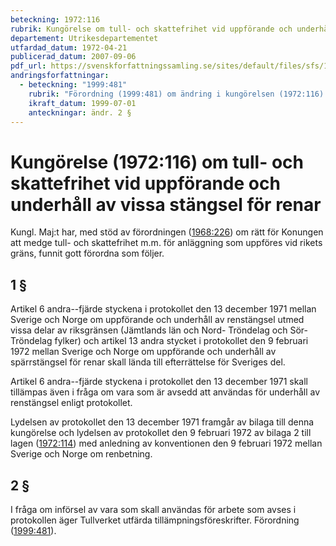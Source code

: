```yaml
---
beteckning: 1972:116
rubrik: Kungörelse om tull- och skattefrihet vid uppförande och underhåll av vissa stängsel för renar
departement: Utrikesdepartementet
utfardad_datum: 1972-04-21
publicerad_datum: 2007-09-06
pdf_url: https://svenskforfattningssamling.se/sites/default/files/sfs/1972-04/SFS1972-116.pdf
andringsforfattningar:
  - beteckning: "1999:481"
    rubrik: "Förordning (1999:481) om ändring i kungörelsen (1972:116) om tull- och skattefrihet vid uppförande och underhåll av vissa stängsel för renar"
    ikraft_datum: 1999-07-01
    anteckningar: ändr. 2 §
---
```


# Kungörelse (1972:116) om tull- och skattefrihet vid uppförande och underhåll av vissa stängsel för renar

Kungl. Maj:t har, med stöd av förordningen ([1968:226](https://selex.se/eli/sfs/1968/226)) om rätt för Konungen  att medge tull- och skattefrihet m.m. för anläggning som uppföres vid rikets gräns, funnit gott förordna som följer.

## 1 §

Artikel 6 andra--fjärde styckena i protokollet den 13 december 1971 mellan Sverige och Norge om uppförande och underhåll av renstängsel utmed vissa delar av riksgränsen (Jämtlands län och Nord- Tröndelag och Sör-Tröndelag fylker) och artikel 13 andra stycket i protokollet den 9 februari 1972 mellan Sverige och Norge om uppförande och underhåll av spärrstängsel för renar skall lända till efterrättelse för Sveriges del.

Artikel 6 andra--fjärde styckena i protokollet den 13 december 1971 skall tillämpas även i fråga om vara som är avsedd att användas för underhåll av renstängsel enligt protokollet.

Lydelsen av protokollet den 13 december 1971 framgår av bilaga till denna kungörelse och lydelsen av protokollet den 9 februari 1972 av bilaga 2 till lagen ([1972:114](https://selex.se/eli/sfs/1972/114)) med anledning av konventionen den 9 februari 1972 mellan Sverige och Norge om renbetning.

## 2 §

I fråga om införsel av vara som skall användas för arbete som avses i protokollen äger Tullverket utfärda tillämpningsföreskrifter. Förordning ([1999:481](https://selex.se/eli/sfs/1999/481)).